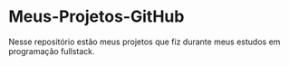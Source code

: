 # Meus-Projetos-GitHub
Nesse repositório estão meus projetos que fiz durante meus estudos em programação fullstack.

